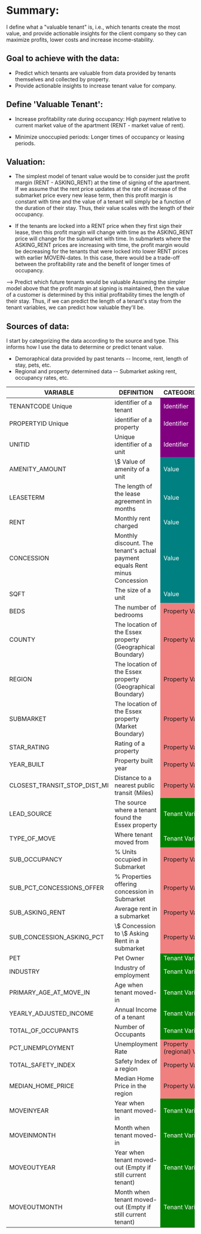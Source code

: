 # Summary:
I define what a "valuable tenant" is, i.e., which tenants create the most value, and provide actionable insights for the client company so they can maximize profits, lower costs and increase income-stability.

## Goal to achieve with the data:
* Predict which tenants are valuable from data provided by tenants themselves and collected by property.
* Provide actionable insights to increase tenant value for company.

## Define 'Valuable Tenant':
* Increase profitability rate during occupancy: High payment relative to current market value of the apartment (RENT - market value of rent).

* Minimize unoccupied periods: Longer times of occupancy or leasing periods.

## Valuation:

* The simplest model of tenant value would be to consider just the profit margin (RENT - ASKING_RENT) at the time of signing of the apartment. If we assume that the rent price updates at the rate of increase of the submarket price every new lease term, then this profit margin is constant with time and the value of a tenant will simply be a function of the duration of their stay. Thus, their value scales with the length of their occupancy.

* If the tenants are locked into a RENT price when they first sign their lease, then this profit margin will change with time as the ASKING_RENT price will change for the submarket with time. In submarkets where the ASKING_RENT prices are increasing with time, the profit margin would be decreasing for the tenants that were locked into lower RENT prices with earlier MOVEIN-dates. In this case, there would be a trade-off between the profitability rate and the benefit of longer times of occupancy.

--> Predict which future tenants would be valuable
Assuming the simpler model above that the profit margin at signing is maintained, then the value of a customer is determined by this initial profitability times the length of their stay. Thus, if we can predict the length of a tenant's stay from the tenant variables, we can predict how valuable they'll be.


## Sources of data:
I start by categorizing the data according to the source and type. This informs how I use the data to determine or predict tenant value.

* Demoraphical data provided by past tenants -- Income, rent, length of stay, pets, etc.
* Regional and property determined data -- Submarket asking rent, occupancy rates, etc.

<table>
    <thead>
        <tr>
            <th>VARIABLE</th>
            <th>DEFINITION</th>
            <th>CATEGORIZATION</th>
        </tr>
    </thead>
    <tbody>
        <tr>
            <td>TENANTCODE Unique</td>
            <td>identifier of a tenant</td>
            <td style="background-color: purple; color: white;">Identifier</td>
        </tr>
        <tr>
            <td>PROPERTYID Unique</td>
            <td>identifier of a property</td>
            <td style="background-color: purple; color: white;">Identifier</td>
        </tr>
        <tr>
            <td>UNITID</td>
            <td>Unique identifier of a unit</td>
            <td style="background-color: purple; color: white;">Identifier</td>
        </tr>
        <tr>
            <td>AMENITY_AMOUNT</td>
            <td>\$ Value of amenity of a unit</td>
            <td style="background-color: teal; color: white;">Value</td>
        </tr>
        <tr>
            <td>LEASETERM</td>
            <td>The length of the lease agreement in months</td>
            <td style="background-color: teal; color: white;">Value</td>
        </tr>
        <tr>
            <td>RENT</td>
            <td>Monthly rent charged</td>
            <td style="background-color: teal; color: white;">Value</td>
        </tr>
        <tr>
            <td>CONCESSION</td>
            <td>Monthly discount. The tenant's actual payment equals Rent minus Concession</td>
            <td style="background-color: teal; color: white;">Value</td>
        </tr>
        <tr>
            <td>SQFT</td>
            <td>The size of a unit</td>
            <td style="background-color: teal; color: white;">Value</td>
        </tr>
        <tr>
            <td>BEDS</td>
            <td>The number of bedrooms</td>
            <td style="background-color: lightcoral;">Property Variable</td>
        </tr>
        <tr>
            <td>COUNTY</td>
            <td>The location of the Essex property (Geographical Boundary)</td>
            <td style="background-color: lightcoral;">Property Variable</td>
        </tr>
        <tr>
            <td>REGION</td>
            <td>The location of the Essex property (Geographical Boundary)</td>
            <td style="background-color: lightcoral;">Property Variable</td>
        </tr>
        <tr>
            <td>SUBMARKET</td>
            <td>The location of the Essex property (Market Boundary)</td>
            <td style="background-color: lightcoral;">Property Variable</td>
        </tr>
        <tr>
            <td>STAR_RATING</td>
            <td>Rating of a property</td>
            <td style="background-color: lightcoral;">Property Variable</td>
        </tr>
        <tr>
            <td>YEAR_BUILT</td>
            <td>Property built year</td>
            <td style="background-color: lightcoral;">Property Variable</td>
        </tr>
        <tr>
            <td>CLOSEST_TRANSIT_STOP_DIST_MI</td>
            <td>Distance to a nearest public transit (Miles)</td>
            <td style="background-color: lightcoral;">Property Variable</td>
        </tr>
        <tr>
            <td>LEAD_SOURCE</td>
            <td>The source where a tenant found the Essex property</td>
            <td style="background-color: green; color: white;">Tenant Variable</td>
        </tr>
        <tr>
            <td>TYPE_OF_MOVE</td>
            <td>Where tenant moved from</td>
            <td style="background-color: green; color: white;">Tenant Variable</td>
        </tr>
        <tr>
            <td>SUB_OCCUPANCY</td>
            <td>% Units occupied in Submarket</td>
            <td style="background-color: lightcoral;">Property Variable</td>
        </tr>
        <tr>
            <td>SUB_PCT_CONCESSIONS_OFFER</td>
            <td>% Properties offering concession in Submarket</td>
            <td style="background-color: lightcoral;">Property Variable</td>
        </tr>
        <tr>
            <td>SUB_ASKING_RENT</td>
            <td>Average rent in a submarket</td>
            <td style="background-color: lightcoral;">Property Variable</td>
        </tr>
        <tr>
            <td>SUB_CONCESSION_ASKING_PCT</td>
            <td>\$ Concession to \$ Asking Rent in a submarket</td>
            <td style="background-color: lightcoral;">Property Variable</td>
        </tr>
        <tr>
            <td>PET</td>
            <td>Pet Owner</td>
            <td style="background-color: green; color: white;">Tenant Variable</td>
        </tr>
        <tr>
            <td>INDUSTRY</td>
            <td>Industry of employment</td>
            <td style="background-color: green; color: white;">Tenant Variable</td>
        </tr>
        <tr>
            <td>PRIMARY_AGE_AT_MOVE_IN</td>
            <td>Age when tenant moved-in</td>
            <td style="background-color: green; color: white;">Tenant Variable</td>
        </tr>
        <tr>
            <td>YEARLY_ADJUSTED_INCOME</td>
            <td>Annual Income of a tenant</td>
            <td style="background-color: green; color: white;">Tenant Variable</td>
        </tr>
        <tr>
            <td>TOTAL_OF_OCCUPANTS</td>
            <td>Number of Occupants</td>
            <td style="background-color: green; color: white;">Tenant Variable</td>
        </tr>
        <tr>
            <td>PCT_UNEMPLOYMENT</td>
            <td>Unemployment Rate</td>
            <td style="background-color: lightcoral;">Property (regional) Variable</td>
        </tr>
        <tr>
            <td>TOTAL_SAFETY_INDEX</td>
            <td>Safety Index of a region</td>
            <td style="background-color: lightcoral;">Property Variable</td>
        </tr>
        <tr>
            <td>MEDIAN_HOME_PRICE</td>
            <td>Median Home Price in the region</td>
            <td style="background-color: lightcoral;">Property Variable</td>
        </tr>
        <tr>
            <td>MOVEINYEAR</td>
            <td>Year when tenant moved-in</td>
            <td style="background-color: green; color: white;">Tenant Variable</td>
        </tr>
        <tr>
            <td>MOVEINMONTH</td>
            <td>Month when tenant moved-in</td>
            <td style="background-color: green; color: white;">Tenant Variable</td>
        </tr>
        <tr>
            <td>MOVEOUTYEAR</td>
            <td>Year when tenant moved-out (Empty if still current tenant)</td>
            <td style="background-color: green; color: white;">Tenant Variable</td>
        </tr>
        <tr>
            <td>MOVEOUTMONTH</td>
            <td>Month when tenant moved-out (Empty if still current tenant)</td>
            <td style="background-color: green; color: white;">Tenant Variable</td>
        </tr>
    </tbody>
</table>